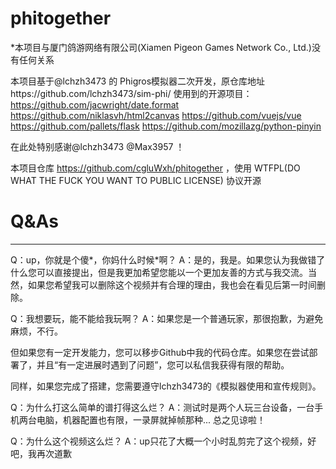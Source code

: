 # phitogether
*本项目与厦门鸽游网络有限公司(Xiamen Pigeon Games Network Co., Ltd.)没有任何关系

本项目基于@lchzh3473 的 Phigros模拟器二次开发，原仓库地址https://github.com/lchzh3473/sim-phi/
使用到的开源项目：
https://github.com/jacwright/date.format
https://github.com/niklasvh/html2canvas
https://github.com/vuejs/vue
https://github.com/pallets/flask
https://github.com/mozillazg/python-pinyin

在此处特别感谢@lchzh3473 @Max3957 ！

本项目仓库 https://github.com/cgluWxh/phitogether ，使用 WTFPL(DO WHAT THE FUCK YOU WANT TO PUBLIC LICENSE) 协议开源

# Q&As
----------
Q：up，你就是个傻*，你妈什么时候*啊？
A：是的，我是。如果您认为我做错了什么您可以直接提出，但是我更加希望您能以一个更加友善的方式与我交流。当然，如果您希望我可以删除这个视频并有合理的理由，我也会在看见后第一时间删除。

Q：我想要玩，能不能给我玩啊？
A：如果您是一个普通玩家，那很抱歉，为避免麻烦，不行。

但如果您有一定开发能力，您可以移步Github中我的代码仓库。如果您在尝试部署了，并且“有一定进展时遇到了问题”，您可以私信我获得有限的帮助。

同样，如果您完成了搭建，您需要遵守lchzh3473的《模拟器使用和宣传规则》。

Q：为什么打这么简单的谱打得这么烂？
A：测试时是两个人玩三台设备，一台手机两台电脑，机器配置也有限，一录屏就掉帧那种... 总之见谅啦！

Q：为什么这个视频这么烂？
A：up只花了大概一个小时乱剪完了这个视频，好吧，我再次道歉